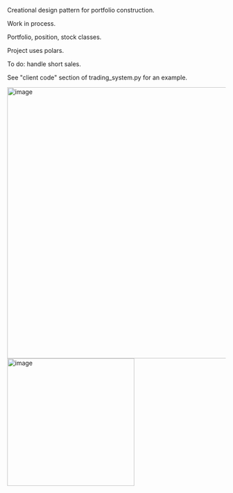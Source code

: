 Creational design pattern for portfolio construction.

Work in process.

Portfolio, position, stock classes.

Project uses polars.

To do: handle short sales.

See "client code" section of trading_system.py for an example.

<img width="623" alt="image" src="https://github.com/user-attachments/assets/49bd89a4-b709-4c82-bab3-150142cd5772" />


<img width="293" alt="image" src="https://github.com/user-attachments/assets/35481d6e-fb37-45b3-ba56-85d3eb7a4f9a" />
